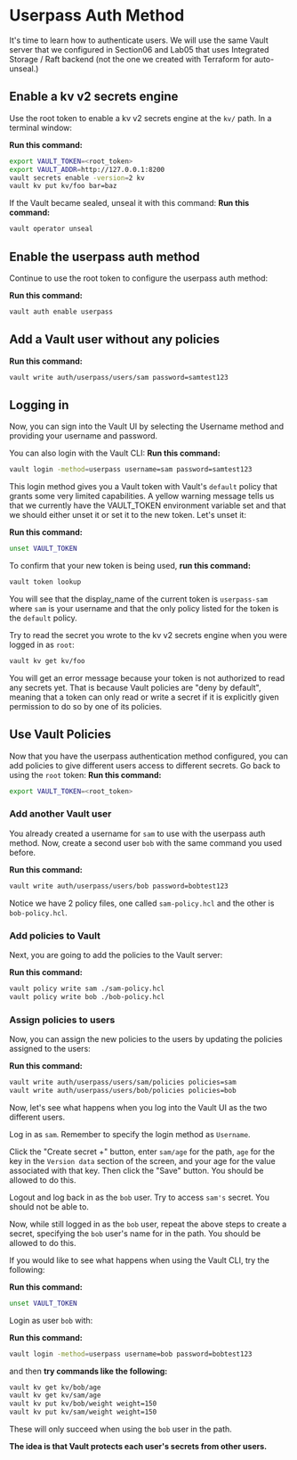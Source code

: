 # Userpass Auth Method

It's time to learn how to authenticate users. We will use the same Vault server that we configured in Section06 and Lab05 that uses Integrated Storage / Raft backend (not the one we created with Terraform for auto-unseal.)

## Enable a kv v2 secrets engine

Use the root token to enable a kv v2 secrets engine at the `kv/` path. In a terminal window:

**Run this command:**
```bash
export VAULT_TOKEN=<root_token>
export VAULT_ADDR=http://127.0.0.1:8200
vault secrets enable -version=2 kv
vault kv put kv/foo bar=baz
```

If the Vault became sealed, unseal it with this command:
**Run this command:**
```bash
vault operator unseal
```

## Enable the userpass auth method

Continue to use the root token to configure the userpass auth method:

**Run this command:**
```bash
vault auth enable userpass
```

## Add a Vault user without any policies

**Run this command:**
```bash
vault write auth/userpass/users/sam password=samtest123
```

## Logging in
Now, you can sign into the Vault UI by selecting the Username method and providing your username and password.

You can also login with the Vault CLI:
**Run this command:**
```bash
vault login -method=userpass username=sam password=samtest123
```

This login method gives you a Vault token with Vault's `default` policy that grants some very limited capabilities. A yellow warning message tells us that we currently have the VAULT_TOKEN environment variable set and that we should either unset it or set it to the new token. Let's unset it:

**Run this command:**
```bash
unset VAULT_TOKEN
```

To confirm that your new token is being used, **run this command:**
```bash
vault token lookup
```

You will see that the display_name of the current token is `userpass-sam` where `sam` is your username and that the only policy listed for the token is the `default` policy.

Try to read the secret you wrote to the kv v2 secrets engine when you were logged in as `root`:

```bash
vault kv get kv/foo
```

You will get an error message because your token is not authorized to read any secrets yet. That is because Vault policies are "deny by default", meaning that a token can only read or write a secret if it is explicitly given permission to do so by one of its policies.

## Use Vault Policies

Now that you have the userpass authentication method configured, you can add policies to give different users access to different secrets. Go back to using the `root` token:
**Run this command:**
```bash
export VAULT_TOKEN=<root_token>
```

### Add another Vault user
You already created a username for `sam` to use with the userpass auth method. Now, create a second user `bob` with the same command you used before.

**Run this command:**
```bash
vault write auth/userpass/users/bob password=bobtest123
```

Notice we have 2 policy files, one called `sam-policy.hcl` and the other is `bob-policy.hcl`.

### Add policies to Vault
Next, you are going to add the policies to the Vault server:

**Run this command:**
```bash
vault policy write sam ./sam-policy.hcl
vault policy write bob ./bob-policy.hcl
```

### Assign policies to users
Now, you can assign the new policies to the users by updating the policies assigned to the users:

**Run this command:**
```bash
vault write auth/userpass/users/sam/policies policies=sam
vault write auth/userpass/users/bob/policies policies=bob
```

Now, let's see what happens when you log into the Vault UI as the two different users.

Log in as `sam`. Remember to specify the login method as `Username`.

Click the "Create secret +" button, enter `sam/age` for the path, `age` for the key in the `Version data` section of the screen, and your age for the value associated with that key. Then click the "Save" button. You should be allowed to do this.

Logout and log back in as the `bob` user. Try to access `sam's` secret. You should not be able to.

Now, while still logged in as the `bob` user, repeat the above steps to create a secret, specifying the `bob` user's name for <user> in the path. You should be allowed to do this.

If you would like to see what happens when using the Vault CLI, try the following:

**Run this command:**
```bash
unset VAULT_TOKEN
```

Login as user `bob` with:

**Run this command:**
```bash
vault login -method=userpass username=bob password=bobtest123
```

and then **try commands like the following:**

```bash
vault kv get kv/bob/age
vault kv get kv/sam/age
vault kv put kv/bob/weight weight=150
vault kv put kv/sam/weight weight=150
```

These will only succeed when using the `bob` user in the path.

**The idea is that Vault protects each user's secrets from other users.**